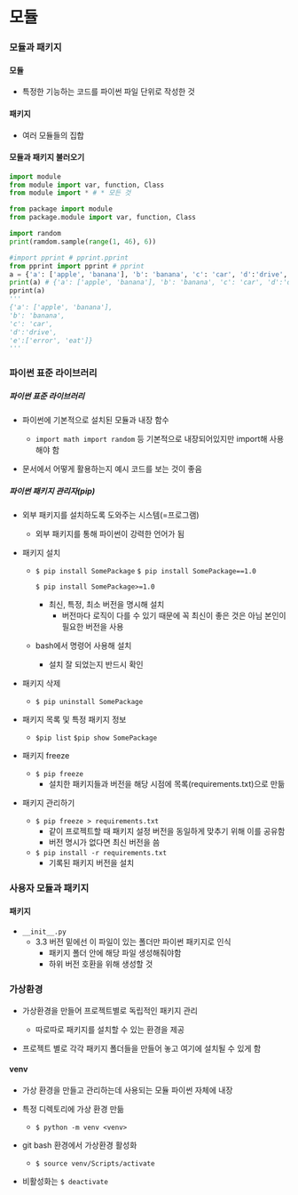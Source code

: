 # 모듈

### 모듈과 패키지

#### 모듈

- 특정한 기능하는 코드를 파이썬 파일 단위로 작성한 것

#### 패키지

- 여러 모듈들의 집합

#### 모듈과 패키지 불러오기

```python
import module
from module import var, function, Class
from module import * # * 모든 것

from package import module
from package.module import var, function, Class
```

```python
import random
print(ramdom.sample(range(1, 46), 6))

#import pprint # pprint.pprint
from pprint import pprint # pprint
a = {'a': ['apple', 'banana'], 'b': 'banana', 'c': 'car', 'd':'drive', 'e':['error', 'eat']}
print(a) # {'a': ['apple', 'banana'], 'b': 'banana', 'c': 'car', 'd':'drive', 'e':['error', 'eat']}
pprint(a) 
'''
{'a': ['apple', 'banana'], 
'b': 'banana', 
'c': 'car', 
'd':'drive', 
'e':['error', 'eat']}
'''
```

### 파이썬 표준 라이브러리

##### 파이썬 표준 라이브러리

-  파이썬에 기본적으로 설치된 모듈과 내장 함수
   -  `import math import random` 등 기본적으로 내장되어있지만 import해 사용해야 함


-  문서에서 어떻게 활용하는지 예시 코드를 보는 것이 좋음

##### 파이썬 패키지 관리자(pip)

- 외부 패키지를 설치하도록 도와주는 시스템(=프로그램)

  - 외부 패키지를 통해 파이썬이 강력한 언어가 됨

- 패키지 설치

  - `$ pip install SomePackage` `$ pip install SomePackage==1.0`

    `$ pip install SomePackage>=1.0`

    - 최신, 특정, 최소 버전을 명시해 설치
      - 버전마다 로직이 다를 수 있기 때문에 꼭 최신이 좋은 것은 아님 본인이 필요한 버전을 사용

  - bash에서 명령어 사용해 설치

    - 설치 잘 되었는지 반드시 확인

- 패키지 삭제

  - `$ pip uninstall SomePackage`

- 패키지 목록 및 특정 패키지 정보

  - `$pip list` `$pip show SomePackage`

- 패키지 freeze
  - `$ pip freeze`
    - 설치한 패키지들과 버전을 해당 시점에 목록(requirements.txt)으로 만듦

- 패키지 관리하기
  - `$ pip freeze > requirements.txt`
    - 같이 프로젝트할 때 패키지 설정 버전을 동일하게 맞추기 위해 이를 공유함
    - 버전 명시가 없다면 최신 버전을 씀
  - `$ pip install -r requirements.txt`
    - 기록된 패키지 버전을 설치



### 사용자 모듈과 패키지

#### 패키지

- `__init__.py`
  - 3.3 버전 밑에선 이 파일이 있는 폴더만 파이썬 패키지로 인식
    - 패키지 폴더 안에 해당 파일 생성해줘야함
    - 하위 버전 호환을 위해 생성할 것



### 가상환경

- 가상환경을 만들어 프로젝트별로 독립적인 패키지 관리
  - 따로따로 패키지를 설치할 수 있는 환경을 제공

- 프로젝트 별로 각각 패키지 폴더들을 만들어 놓고 여기에 설치될 수 있게 함

#### venv

- 가상 환경을 만들고 관리하는데 사용되는 모듈 파이썬 자체에 내장
- 특정 디렉토리에 가상 환경 만듦
  - `$ python -m venv <venv>`
- git bash 환경에서 가상환경 활성화
  - `$ source venv/Scripts/activate`

- 비활성화는 `$ deactivate`

